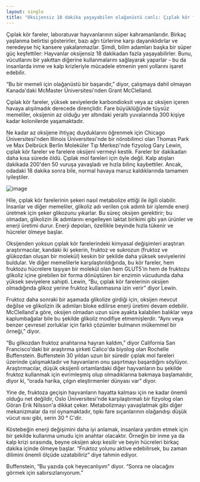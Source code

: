 ```yaml
---
layout: single
title: "Oksijensiz 18 dakika yaşayabilen olağanüstü canlı: Çıplak kör fareler (Bunu nasıl başarabiliyor?)"
---
```


Çıplak kör fareler, laboratuvar hayvanlarının süper kahramanlarıdır. Birkaç yaşlanma belirtisi gösterirler, bazı ağrı türlerine karşı dayanıklıdırlar ve neredeyse hiç kansere yakalanmazlar. Şimdi, bilim adamları başka bir süper güç keşfettiler: Hayvanlar oksijensiz 18 dakikadan fazla yaşayabilirler. Bunu, vücutlarını bir yakıttan diğerine kullanmalarını sağlayarak yaparlar - bu da insanlarda inme ve kalp krizleriyle mücadele etmenin yeni yollarını işaret edebilir.

“Bu bir memeli için olağanüstü bir başarıdır,” diyor, çalışmaya dahil olmayan Kanada'daki McMaster Üniversitesi'nden Grant McClelland.

Çıplak kör fareler, yüksek seviyelerde karbondioksit veya az oksijen içeren havaya alışılmadık derecede dirençlidir. Fare büyüklüğünde tüysüz memeliler, oksijenin az olduğu yer altındaki yeraltı yuvalarında 300 kişiye kadar kolonilerde yaşamaktadır.

Ne kadar az oksijene ihtiyaç duyduklarını öğrenmek için Chicago Üniversitesi'nden Illinois Üniversitesi'nde bir nörobilimci olan Thomas Park ve Max Delbrück Berlin Moleküler Tıp Merkezi'nde fizyolog Gary Lewin, çıplak kör fareler ve farelere oksijeni vermeyi kestik. Fareler bir dakikadan daha kısa sürede öldü. Çıplak mol fareleri için öyle değil. Kalp atışları dakikada 200'den 50 vuruşa yavaşladı ve hızla bilinç kaybettiler. Ancak, odadaki 18 dakika sonra bile, normal havaya maruz kaldıklarında tamamen iyileştiler.

![image](https://thumbs-prod.si-cdn.com/XCC985pPD9vOPw4dWZPUdGWk5IQ=/800x600/filters:no_upscale():focal(925x514:926x515)/https://public-media.smithsonianmag.com/filer/a6/2a/a62a2e8a-a739-4f12-bd46-a55ebee797df/6257900180_011c442162_o.jpg)

Hile, çıplak kör farelerinin şekeri nasıl metabolize ettiği ile ilgili olabilir. İnsanlar ve diğer memeliler, glikoliz adı verilen çok adımlı bir işlemde enerji üretmek için şeker glikozunu yıkarlar. Bu süreç oksijen gerektirir; bu olmadan, glikolizin ilk adımlarını engelleyen laktat birikimi gibi yan ürünler ve enerji üretimi durur. Enerji depoları, özellikle beyinde hızla tükenir ve hücreler ölmeye başlar.

Oksijenden yoksun çıplak kör farelerindeki kimyasal değişimleri araştıran araştırmacılar, kandaki iki şekerin, fruktoz ve sukrozun (fruktoz ve glükozdan oluşan bir molekül) keskin bir şekilde daha yüksek seviyelerini buldular. Ve diğer memelilerle karşılaştırıldığında, bu kör fareler, hem fruktozu hücrelere taşıyan bir molekül olan hem GLUT5'in hem de fruktozu glikoliz içine girebilen bir forma dönüştüren bir enzimin vücudunda daha yüksek seviyelere sahipti. Lewin, “Bu, çıplak kör farelerinin oksijen olmadığında glikoz yerine fruktoz kullanmasına izin verir” diyor Lewin.

Fruktoz daha sonraki bir aşamada glikolize girdiği için, oksijen mevcut değilse ve glikolizin ilk adımları bloke edilirse enerji üretimi devam edebilir. McClelland'a göre, oksijen olmadan uzun süre ayakta kalabilen balıklar veya kaplumbağalar bile bu şekilde glikoliz modifiye etmemişlerdir. “Aynı veya benzer çevresel zorluklar için farklı çözümler bulmanın mükemmel bir örneği,” diyor.

“Bu glikozdan fruktoz anahtarına hayran kaldım,” diyor California San Francisco'daki bir araştırma şirketi Calico'da biyolog olan Rochelle Buffenstein. Buffenstein 30 yıldan uzun bir süredir çıplak mol fareleri üzerinde çalışmaktadır ve hayvanların onu şaşırtmayı başardığını söylüyor. Araştırmacılar, düşük oksijenli ortamlardaki diğer hayvanların bu şekilde fruktoz kullanmak için evrimleşmiş olup olmadıklarına bakmaya başlamalıdır, diyor ki, “orada harika, çılgın eleştirmenler dünyası var” diyor.

Yine de, fruktoza geçişin hayvanların hayatta kalması için ne kadar önemli olduğu net değildir, Oslo Üniversitesi'nde karşılaştırmalı bir fizyolog olan Göran Erik Nilsson'a dikkat çeker. Metabolizmayı yavaşlatmak gibi diğer mekanizmalar da rol oynamaktadır, tıpkı fare sıçanlarının olağandışı düşük vücut ısısı gibi, serin 30 ° C'dir.

Köstebeğin enerji değişimini daha iyi anlamak, insanlara yardım etmek için bir şekilde kullanma umudu için anahtar olacaktır. Örneğin bir inme ya da kalp krizi sırasında, beyne oksijen akışı kesilir ve beyin hücreleri birkaç dakika içinde ölmeye başlar. “Fruktoz yolunu aktive edebilirsek, bu zaman dilimini önemli ölçüde uzatabiliriz” diye tahmin ediyor.

Buffenstein, “Bu yazıda çok heyecanlıyım” diyor. “Sonra ne olacağını görmek için sabırsızlanıyorum.”
